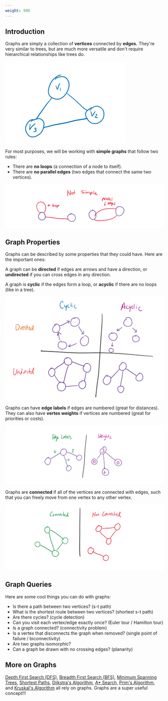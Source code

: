 ```yaml
---
weight: 990
---
```


## Introduction

Graphs are simply a collection of **vertices** connected by **edges.** They're very similar to trees, but are much more versatile and don't require hierarchical relationships like trees do.

![A very simple graph.](<../img/assets/image (55).png>)

For most purposes, we will be working with **simple graphs** that follow two rules:

* There are **no loops** (a connection of a node to itself).
* There are **no parallel edges** (two edges that connect the same two vertices).

![Don't make these graphs pls. Keep life simple!](<../img/assets/image (56).png>)

## Graph Properties

Graphs can be described by some properties that they could have. Here are the important ones:

A graph can be **directed** if edges are arrows and have a direction, or **undirected** if you can cross edges in any direction.

A graph is **cyclic** if the edges form a loop, or **acyclic** if there are no loops (like in a tree).

![Direction vs. Cycles](<../img/assets/image (57).png>)

Graphs can have **edge labels** if edges are numbered (great for distances). They can also have **vertex weights** if vertices are numbered (great for priorities or costs).

![Edge labels vs. Weights](<../img/assets/image (58).png>)

Graphs are **connected** if all of the vertices are connected with edges, such that you can freely move from one vertex to any other vertex.

![](<../img/assets/image (59).png>)

## Graph Queries

Here are some cool things you can do with graphs:

* Is there a path between two vertices? (s-t path)
* What is the shortest route between two vertices? (shortest s-t path)
* Are there cycles? (cycle detection)
* Can you visit each vertex/edge exactly once? (Euler tour / Hamilton tour)
* Is a graph connected? (connectivity problem)
* Is a vertex that disconnects the graph when removed? (single point of failure / biconnectivity)
* Are two graphs isomorphic?
* Can a graph be drawn with no crossing edges? (planarity)

## More on Graphs

[Depth First Search (DFS)](/cs61b/algorithms/searching/depth-first-search-dfs.md), [Breadth First Search (BFS)](/cs61b/algorithms/searching/breadth-first-search-bfs.md), [Minimum Spanning Trees](/cs61b/algorithms/minimum-spanning-trees/), [Shortest Paths](/cs61b/algorithms/shortest-paths/), [Dijkstra's Algorithm](/cs61b/algorithms/shortest-paths/dijkstras-algorithm.md), [A\* Search](/cs61b/algorithms/shortest-paths/a-search.md), [Prim's Algorithm](/cs61b/algorithms/minimum-spanning-trees/prims-algorithm.md), and [Kruskal's Algorithm](/cs61b/algorithms/minimum-spanning-trees/kruskals-algorithm.md) all rely on graphs. Graphs are a super useful concept!!!
